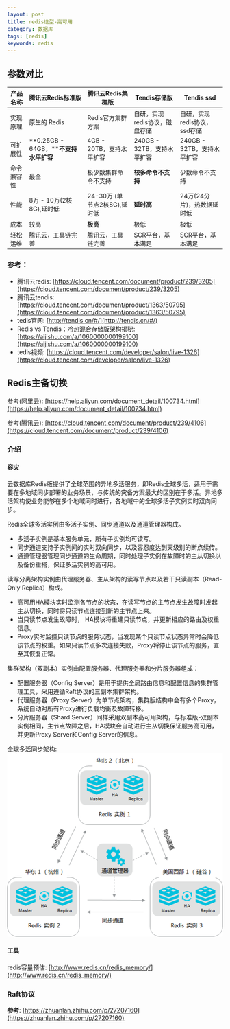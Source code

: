 ```yaml
---
layout: post
title: redis选型-高可用
category: 数据库
tags: [redis]
keywords: redis
---
```



## 参数对比

| 产品名称   | 腾讯云Redis标准版                      | 腾讯云Redis集群版            | Tendis存储版                  | Tendis ssd                   |
| ---------- | -------------------------------------- | ---------------------------- | ----------------------------- | ---------------------------- |
| 实现原理   | 原生的 Redis                           | Redis官方集群方案            | 自研，实现redis协议，磁盘存储 | 自研，实现redis协议，ssd存储 |
| 可扩展性   | **0.25GB  - 64GB，****不支持水平扩容** | 4GB - 20TB，支持水平扩容     | 240GB - 32TB，支持水平扩容    | 240GB - 32TB，支持水平扩容   |
| 命令兼容性 | 最全                                   | 极少数集群命令不支持         | **较多命令不支持**            | 少数命令不支持               |
| 性能       | 8万  -  10万(2核8G),延时低             | 24-30万 (单节点2核8G),延时低 | **延时高**                    | 24万(24分片)，热数据延时低   |
| 成本       | 较高                                   | **极高**                     | 极低                          | 极低                         |
| 轻松运维   | 腾讯云，工具链完善                     | 腾讯云，工具链完善           | SCR平台，基本满足             | SCR平台，基本满足            |


### 参考：

- 腾讯云redis: [https://cloud.tencent.com/document/product/239/3205](https://cloud.tencent.com/document/product/239/3205)
- 腾讯云tendis: [https://cloud.tencent.com/document/product/1363/50795](https://cloud.tencent.com/document/product/1363/50795)
- tedis官网: [http://tendis.cn/#/](http://tendis.cn/#/)
- Redis vs Tendis：冷热混合存储版架构揭秘: [https://aijishu.com/a/1060000000199100](https://aijishu.com/a/1060000000199100)
- tedis视频: [https://cloud.tencent.com/developer/salon/live-1326](https://cloud.tencent.com/developer/salon/live-1326)

## Redis主备切换
参考(阿里云): [https://help.aliyun.com/document_detail/100734.html](https://help.aliyun.com/document_detail/100734.html)

参考(腾讯云): [https://cloud.tencent.com/document/product/239/4106](https://cloud.tencent.com/document/product/239/4106)
### 介绍
#### 容灾
云数据库Redis版提供了全球范围的异地多活服务，即Redis全球多活，适用于需要在多地域同步部署的业务场景，与传统的灾备方案最大的区别在于多活。异地多活架构使业务能够在多个地域同时进行，各地域中的全球多活子实例实时双向同步。

Redis全球多活实例由多活子实例、同步通道以及通道管理器构成。
- 多活子实例是基本服务单元，所有子实例均可读写。
- 同步通道支持子实例间的实时双向同步，以及容忍度达到天级别的断点续传。
- 通道管理器管理同步通道的生命周期，同时处理子实例在故障时的主从切换以及备份重搭，保证多活实例的高可用。

读写分离架构实例由代理服务器、主从架构的读写节点以及若干只读副本（Read-Only Replica）构成。
- 高可用HA模块实时监测各节点的状态，在读写节点的主节点发生故障时发起主从切换，同时将只读节点连接到新的主节点上来。
- 当只读节点发生故障时， HA模块将重建只读节点，并更新相应的路由及权重信息。
- Proxy实时监控只读节点的服务状态，当发现某个只读节点状态异常时会降低该节点的权重。如果只读节点多次连接失败，Proxy将停止该节点的服务，直至其恢复正常。

集群架构（双副本）实例由配置服务器、代理服务器和分片服务器组成：
- 配置服务器（Config Server）是用于提供全局路由信息和配置信息的集群管理工具，采用遵循Raft协议的三副本集群架构。
- 代理服务器（Proxy Server）为单节点架构，集群版结构中会有多个Proxy，系统自动对所有Proxy进行负载均衡及故障转移。
- 分片服务器（Shard Server）同样采用双副本高可用架构，与标准版-双副本实例相同，主节点故障之后，HA模块会自动进行主从切换保证服务高可用，并更新Proxy Server和Config Server的信息。

全球多活同步架构:
![aliyun_redis_architect.png](/assets/img/architect/aliyun_redis_architect.png)

#### 工具
redis容量预估: [http://www.redis.cn/redis_memory/](http://www.redis.cn/redis_memory/)

### Raft协议
__参考__: [https://zhuanlan.zhihu.com/p/27207160](https://zhuanlan.zhihu.com/p/27207160)